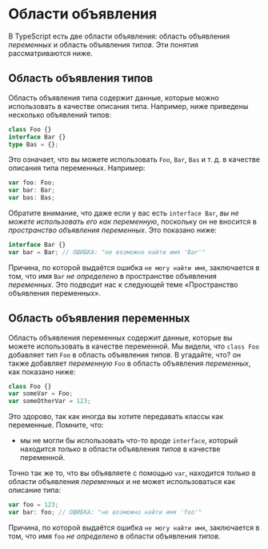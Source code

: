 # Области объявления

В TypeScript есть две области объявления: область объявления _переменных_ и область объявления _типов_. Эти понятия рассматриваются ниже.

## Область объявления типов

Область объявления типа содержит данные, которые можно использовать в качестве описания типа. Например, ниже приведены несколько объявлений типов:

```ts
class Foo {}
interface Bar {}
type Bas = {};
```

Это означает, что вы можете использовать `Foo`, `Bar`, `Bas` и т. д. в качестве описания типа переменных. Например:

```ts
var foo: Foo;
var bar: Bar;
var bas: Bas;
```

Обратите внимание, что даже если у вас есть `interface Bar`, _вы не можете использовать его как переменную_, поскольку он не вносится в _пространство объявления переменных_. Это показано ниже:

```ts
interface Bar {}
var bar = Bar; // ОШИБКА: "не возможно найти имя 'Bar'"
```

Причина, по которой выдаётся ошибка `не могу найти имя`, заключается в том, что имя `Bar` _не определено_ в пространстве объявления _переменных_. Это подводит нас к следующей теме «Пространство объявления переменных».

## Область объявления переменных

Область объявления переменных содержит данные, которые вы можете использовать в качестве переменной. Мы видели, что `class Foo` добавляет тип `Foo` в область объявления _типов_. B угадайте, что? он также добавляет _переменную_ `Foo` в область объявления _переменных_, как показано ниже:

```ts
class Foo {}
var someVar = Foo;
var someOtherVar = 123;
```

Это здорово, так как иногда вы хотите передавать классы как переменные. Помните, что:

-   мы не могли бы использовать что-то вроде `interface`, который находится _только_ в области объявления _типов_ в качестве переменной.

Точно так же то, что вы объявляете с помощью `var`, находится _только_ в области объявления _переменных_ и не может использоваться как описание типа:

```ts
var foo = 123;
var bar: foo; // ОШИБКА: "не возможно найти имя 'foo'"
```

Причина, по которой выдаётся ошибка `не могу найти имя`, заключается в том, что имя `foo` _не определено_ в области объявления _типов_.

